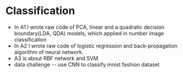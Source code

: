 # Classification
- In A1 I wrote raw code of PCA, linear and a quadratic decision boundary(LDA, QDA) models, which applied in number image classification
- In A2 I wrote raw code of logistic regression and back-propagation algorithm of neural network. 
- A3 is about RBF network and SVM
- data challenge -- use CNN to classify mnist fashion dataset 
